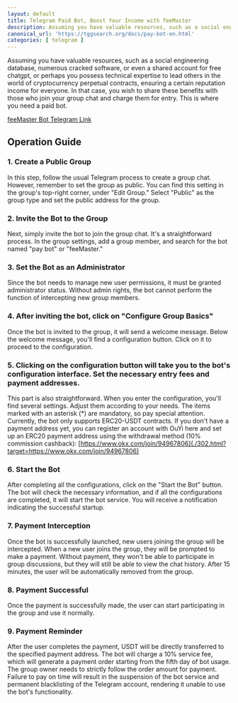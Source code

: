 ```yaml
---
layout: default
title: Telegram Paid Bot, Boost Your Income with feeMaster
description: Assuming you have valuable resources, such as a social engineering database, numerous cracked software, or even a shared account for free chatgpt
canonical_url: 'https://tggsearch.org/docs/pay-bot-en.html'
categories: [ telegram ]
---
```

Assuming you have valuable resources, such as a social engineering database, numerous cracked software, or even a shared account for free chatgpt, or perhaps you possess technical expertise to lead others in the world of cryptocurrency perpetual contracts, ensuring a certain reputation income for everyone. In that case, you wish to share these benefits with those who join your group chat and charge them for entry. This is where you need a paid bot.

[feeMaster Bot Telegram Link](./302.html?target=https://t.me/feeMasterBot)

## Operation Guide

### 1. Create a Public Group
In this step, follow the usual Telegram process to create a group chat. However, remember to set the group as public. You can find this setting in the group's top-right corner, under "Edit Group." Select "Public" as the group type and set the public address for the group.

### 2. Invite the Bot to the Group
Next, simply invite the bot to join the group chat. It's a straightforward process. In the group settings, add a group member, and search for the bot named "pay bot" or "feeMaster."

### 3. Set the Bot as an Administrator
Since the bot needs to manage new user permissions, it must be granted administrator status. Without admin rights, the bot cannot perform the function of intercepting new group members.

### 4. After inviting the bot, click on "Configure Group Basics"
Once the bot is invited to the group, it will send a welcome message. Below the welcome message, you'll find a configuration button. Click on it to proceed to the configuration.

### 5. Clicking on the configuration button will take you to the bot's configuration interface. Set the necessary entry fees and payment addresses.
This part is also straightforward. When you enter the configuration, you'll find several settings. Adjust them according to your needs. The items marked with an asterisk (*) are mandatory, so pay special attention. Currently, the bot only supports ERC20-USDT contracts. If you don't have a payment address yet, you can register an account with OuYi here and set up an ERC20 payment address using the withdrawal method (10% commission cashback): [https://www.okx.com/join/94967806](./302.html?target=https://www.okx.com/join/94967806)

### 6. Start the Bot
After completing all the configurations, click on the "Start the Bot" button. The bot will check the necessary information, and if all the configurations are completed, it will start the bot service. You will receive a notification indicating the successful startup.

### 7. Payment Interception
Once the bot is successfully launched, new users joining the group will be intercepted. When a new user joins the group, they will be prompted to make a payment. Without payment, they won't be able to participate in group discussions, but they will still be able to view the chat history. After 15 minutes, the user will be automatically removed from the group.

### 8. Payment Successful
Once the payment is successfully made, the user can start participating in the group and use it normally.

### 9. Payment Reminder
After the user completes the payment, USDT will be directly transferred to the specified payment address. The bot will charge a 10% service fee, which will generate a payment order starting from the fifth day of bot usage. The group owner needs to strictly follow the order amount for payment. Failure to pay on time will result in the suspension of the bot service and permanent blacklisting of the Telegram account, rendering it unable to use the bot's functionality.